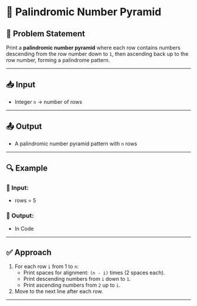 # 🔢 Palindromic Number Pyramid

## 📝 Problem Statement

Print a **palindromic number pyramid** where each row contains numbers descending from the row number down to `1`, then ascending back up to the row number, forming a palindrome pattern.

---

## 📥 Input
- Integer `n` → number of rows

---

## 📤 Output
- A palindromic number pyramid pattern with `n` rows

---

## 🔍 Example

### 🔸 Input:

- rows = 5

### 🔸 Output:

- In Code

---

## ✅ Approach

1. For each row `i` from 1 to `n`:
   - Print spaces for alignment: `(n - i)` times (2 spaces each).
   - Print descending numbers from `i` down to `1`.
   - Print ascending numbers from `2` up to `i`.
2. Move to the next line after each row.

---